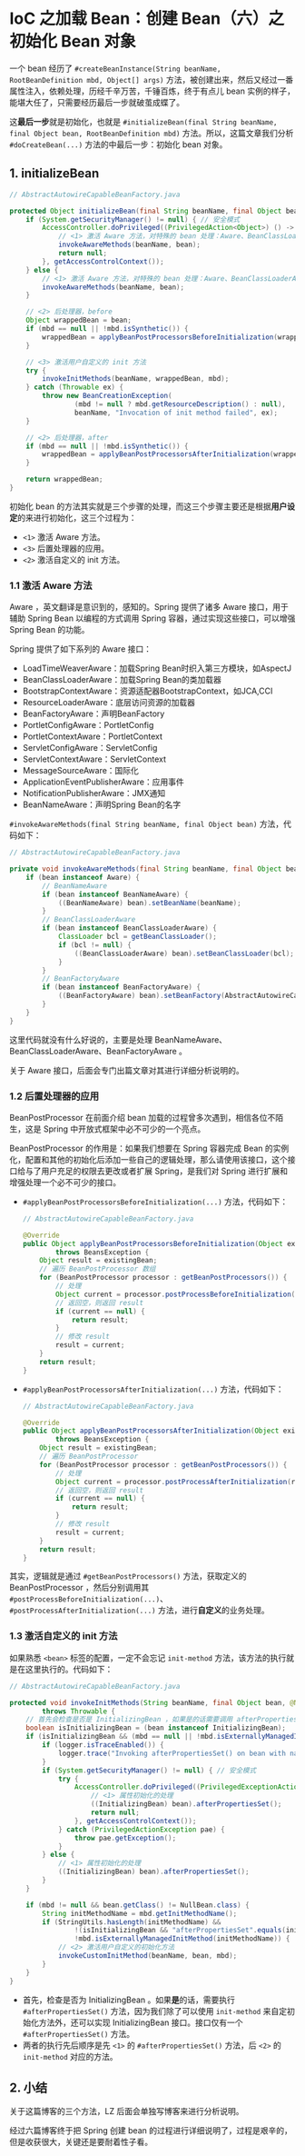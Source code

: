 # IoC 之加载 Bean：创建 Bean（六）之初始化 Bean 对象

﻿一个 bean 经历了 `#createBeanInstance(String beanName, RootBeanDefinition mbd, Object[] args)` 方法，被创建出来，然后又经过一番属性注入，依赖处理，历经千辛万苦，千锤百炼，终于有点儿 bean 实例的样子，能堪大任了，只需要经历最后一步就破茧成蝶了。

这**最后一步**就是初始化，也就是 `#initializeBean(final String beanName, final Object bean, RootBeanDefinition mbd)` 方法。所以，这篇文章我们分析 `#doCreateBean(...)` 方法的中最后一步：初始化 bean 对象。



## 1. initializeBean

```java
// AbstractAutowireCapableBeanFactory.java

protected Object initializeBean(final String beanName, final Object bean, @Nullable RootBeanDefinition mbd) {
    if (System.getSecurityManager() != null) { // 安全模式
        AccessController.doPrivileged((PrivilegedAction<Object>) () -> {
            // <1> 激活 Aware 方法，对特殊的 bean 处理：Aware、BeanClassLoaderAware、BeanFactoryAware
            invokeAwareMethods(beanName, bean);
            return null;
        }, getAccessControlContext());
    } else {
        // <1> 激活 Aware 方法，对特殊的 bean 处理：Aware、BeanClassLoaderAware、BeanFactoryAware
        invokeAwareMethods(beanName, bean);
    }

    // <2> 后处理器，before
    Object wrappedBean = bean;
    if (mbd == null || !mbd.isSynthetic()) {
        wrappedBean = applyBeanPostProcessorsBeforeInitialization(wrappedBean, beanName);
    }

    // <3> 激活用户自定义的 init 方法
    try {
        invokeInitMethods(beanName, wrappedBean, mbd);
    } catch (Throwable ex) {
        throw new BeanCreationException(
                (mbd != null ? mbd.getResourceDescription() : null),
                beanName, "Invocation of init method failed", ex);
    }

    // <2> 后处理器，after
    if (mbd == null || !mbd.isSynthetic()) {
        wrappedBean = applyBeanPostProcessorsAfterInitialization(wrappedBean, beanName);
    }

    return wrappedBean;
}
```

初始化 bean 的方法其实就是三个步骤的处理，而这三个步骤主要还是根据**用户设定**的来进行初始化，这三个过程为：

- `<1>` 激活 Aware 方法。
- `<3>` 后置处理器的应用。
- `<2>` 激活自定义的 init 方法。



### 1.1 激活 Aware 方法

Aware ，英文翻译是意识到的，感知的。Spring 提供了诸多 Aware 接口，用于辅助 Spring Bean 以编程的方式调用 Spring 容器，通过实现这些接口，可以增强 Spring Bean 的功能。

Spring 提供了如下系列的 Aware 接口：

- LoadTimeWeaverAware：加载Spring Bean时织入第三方模块，如AspectJ
- BeanClassLoaderAware：加载Spring Bean的类加载器
- BootstrapContextAware：资源适配器BootstrapContext，如JCA,CCI
- ResourceLoaderAware：底层访问资源的加载器
- BeanFactoryAware：声明BeanFactory
- PortletConfigAware：PortletConfig
- PortletContextAware：PortletContext
- ServletConfigAware：ServletConfig
- ServletContextAware：ServletContext
- MessageSourceAware：国际化
- ApplicationEventPublisherAware：应用事件
- NotificationPublisherAware：JMX通知
- BeanNameAware：声明Spring Bean的名字



`#invokeAwareMethods(final String beanName, final Object bean)` 方法，代码如下：

```java
// AbstractAutowireCapableBeanFactory.java

private void invokeAwareMethods(final String beanName, final Object bean) {
    if (bean instanceof Aware) {
        // BeanNameAware
        if (bean instanceof BeanNameAware) {
            ((BeanNameAware) bean).setBeanName(beanName);
        }
        // BeanClassLoaderAware
        if (bean instanceof BeanClassLoaderAware) {
            ClassLoader bcl = getBeanClassLoader();
            if (bcl != null) {
                ((BeanClassLoaderAware) bean).setBeanClassLoader(bcl);
            }
        }
        // BeanFactoryAware
        if (bean instanceof BeanFactoryAware) {
            ((BeanFactoryAware) bean).setBeanFactory(AbstractAutowireCapableBeanFactory.this);
        }
    }
}
```

这里代码就没有什么好说的，主要是处理 BeanNameAware、BeanClassLoaderAware、BeanFactoryAware 。

关于 Aware 接口，后面会专门出篇文章对其进行详细分析说明的。



### 1.2 后置处理器的应用

BeanPostProcessor 在前面介绍 bean 加载的过程曾多次遇到，相信各位不陌生，这是 Spring 中开放式框架中必不可少的一个亮点。

BeanPostProcessor 的作用是：如果我们想要在 Spring 容器完成 Bean 的实例化，配置和其他的初始化后添加一些自己的逻辑处理，那么请使用该接口，这个接口给与了用户充足的权限去更改或者扩展 Spring，是我们对 Spring 进行扩展和增强处理一个必不可少的接口。

- `#applyBeanPostProcessorsBeforeInitialization(...)` 方法，代码如下：

  ```java
  // AbstractAutowireCapableBeanFactory.java
  
  @Override
  public Object applyBeanPostProcessorsBeforeInitialization(Object existingBean, String beanName)
          throws BeansException {
      Object result = existingBean;
      // 遍历 BeanPostProcessor 数组
      for (BeanPostProcessor processor : getBeanPostProcessors()) {
          // 处理
          Object current = processor.postProcessBeforeInitialization(result, beanName);
          // 返回空，则返回 result
          if (current == null) {
              return result;
          }
          // 修改 result
          result = current;
      }
      return result;
  }
  ```

  

- `#applyBeanPostProcessorsAfterInitialization(...)` 方法，代码如下：

  ```java
  // AbstractAutowireCapableBeanFactory.java
  
  @Override
  public Object applyBeanPostProcessorsAfterInitialization(Object existingBean, String beanName)
          throws BeansException {
      Object result = existingBean;
      // 遍历 BeanPostProcessor
      for (BeanPostProcessor processor : getBeanPostProcessors()) {
          // 处理
          Object current = processor.postProcessAfterInitialization(result, beanName);
          // 返回空，则返回 result
          if (current == null) {
              return result;
          }
          // 修改 result
          result = current;
      }
      return result;
  }
  ```

  

其实，逻辑就是通过 `#getBeanPostProcessors()` 方法，获取定义的 BeanPostProcessor ，然后分别调用其 `#postProcessBeforeInitialization(...)`、`#postProcessAfterInitialization(...)` 方法，进行**自定义**的业务处理。



### 1.3 激活自定义的 init 方法

如果熟悉 `<bean>` 标签的配置，一定不会忘记 `init-method` 方法，该方法的执行就是在这里执行的。代码如下：

```java
// AbstractAutowireCapableBeanFactory.java

protected void invokeInitMethods(String beanName, final Object bean, @Nullable RootBeanDefinition mbd)
        throws Throwable {
    // 首先会检查是否是 InitializingBean ，如果是的话需要调用 afterPropertiesSet()
    boolean isInitializingBean = (bean instanceof InitializingBean);
    if (isInitializingBean && (mbd == null || !mbd.isExternallyManagedInitMethod("afterPropertiesSet"))) {
        if (logger.isTraceEnabled()) {
            logger.trace("Invoking afterPropertiesSet() on bean with name '" + beanName + "'");
        }
        if (System.getSecurityManager() != null) { // 安全模式
            try {
                AccessController.doPrivileged((PrivilegedExceptionAction<Object>) () -> {
                    // <1> 属性初始化的处理
                    ((InitializingBean) bean).afterPropertiesSet();
                    return null;
                }, getAccessControlContext());
            } catch (PrivilegedActionException pae) {
                throw pae.getException();
            }
        } else {
            // <1> 属性初始化的处理
            ((InitializingBean) bean).afterPropertiesSet();
        }
    }

    if (mbd != null && bean.getClass() != NullBean.class) {
        String initMethodName = mbd.getInitMethodName();
        if (StringUtils.hasLength(initMethodName) &&
                !(isInitializingBean && "afterPropertiesSet".equals(initMethodName)) &&
                !mbd.isExternallyManagedInitMethod(initMethodName)) {
            // <2> 激活用户自定义的初始化方法
            invokeCustomInitMethod(beanName, bean, mbd);
        }
    }
}
```

- 首先，检查是否为 InitializingBean 。如果**是**的话，需要执行 `#afterPropertiesSet()` 方法，因为我们除了可以使用 `init-method` 来自定初始化方法外，还可以实现 InitializingBean 接口。接口仅有一个 `#afterPropertiesSet()` 方法。
- 两者的执行先后顺序是先 `<1>` 的 `#afterPropertiesSet()` 方法，后 `<2>` 的 `init-method` 对应的方法。

## 2. 小结

关于这篇博客的三个方法，LZ 后面会单独写博客来进行分析说明。

经过六篇博客终于把 Spring 创建 bean 的过程进行详细说明了，过程是艰辛的，但是收获很大，关键还是要耐着性子看。
